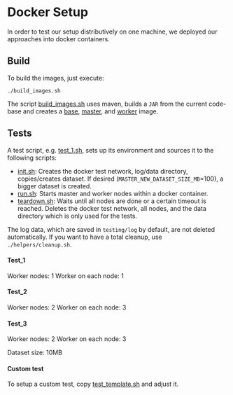 # Docker Setup

In order to test our setup distributively on one machine, we deployed our approaches into docker containers.

## Build

To build the images, just execute:

```
./build_images.sh
```

The script [build_images.sh](build_images.sh) uses maven, builds a `JAR` from the current code-base and creates a [base](images/Dockerfile-base), [master](images/Dockerfile-base), and [worker](images/Dockerfile-base) image.

## Tests

A test script, e.g. [test_1.sh](test_1.sh), sets up its environment and sources it to the following scripts:

* [init.sh](testing/init.sh): Creates the docker test network, log/data directory, copies/creates dataset. If desired (`MASTER_NEW_DATASET_SIZE_MB`=100), a bigger dataset is created.
* [run.sh](testing/run.sh): Starts master and worker nodes within a docker container.
* [teardown.sh](testing/teardown.sh): Waits until all nodes are done or a certain timeout is reached. Deletes the docker test network, all nodes, and the data directory which is only used for the tests.

The log data, which are saved in `testing/log` by default, are not deleted automatically. If you want to have a total cleanup, use `./helpers/cleanup.sh`.

#### Test_1

Worker nodes: 1
Worker on each node: 1

#### Test_2

Worker nodes: 2
Worker on each node: 3

#### Test_3

Worker nodes: 2
Worker on each node: 3

Dataset size: 10MB

#### Custom test

To setup a custom test, copy [test_template.sh](test_template.sh) and adjust it.
